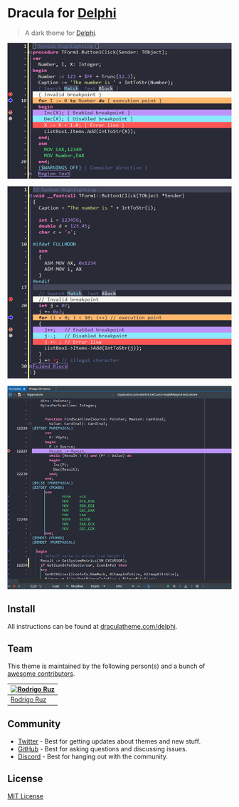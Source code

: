 # Dracula for [Delphi](https://www.embarcadero.com/products/delphi)

> A dark theme for [Delphi](https://www.embarcadero.com/products/delphi).

![screenshot](./screenshot.png)

![cpp](./images/cpp_dracula.png)

![Editor](./images/DelphiEditor_Dracula.gif)

## Install

All instructions can be found at [draculatheme.com/delphi](https://draculatheme.com/delphi).

## Team

This theme is maintained by the following person(s) and a bunch of [awesome contributors](https://github.com/dracula/delphi/graphs/contributors).

| [![Rodrigo Ruz](https://github.com/rruz.png?size=100)](https://github.com/rruz) |
| ------------------------------------------------------------------------------- |
| [Rodrigo Ruz](https://github.com/rruz)                                          |

## Community

- [Twitter](https://twitter.com/draculatheme) - Best for getting updates about themes and new stuff.
- [GitHub](https://github.com/dracula/dracula-theme/discussions) - Best for asking questions and discussing issues.
- [Discord](https://draculatheme.com/discord-invite) - Best for hanging out with the community.

## License

[MIT License](./LICENSE)
